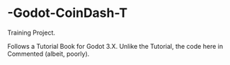 # -Godot-CoinDash-T
Training Project.

Follows a Tutorial Book for Godot 3.X. Unlike the Tutorial, the code here in Commented (albeit, poorly).
